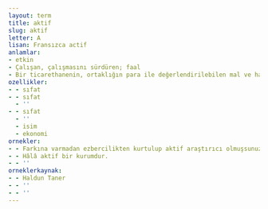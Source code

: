 ```yaml
---
layout: term
title: aktif
slug: aktif
letter: A
lisan: Fransızca actif
anlamlar:
- etkin
- Çalışan, çalışmasını sürdüren; faal
- Bir ticarethanenin, ortaklığın para ile değerlendirilebilen mal ve haklarının tümü
ozellikler:
- - sıfat
- - sıfat
  - ''
- - sıfat
  - ''
  - isim
  - ekonomi
ornekler:
- - Farkına varmadan ezbercilikten kurtulup aktif araştırıcı olmuşsunuz.
- - Hâlâ aktif bir kurumdur.
- - ''
orneklerkaynak:
- - Haldun Taner
- - ''
- - ''
---
```

